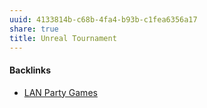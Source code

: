 ```yaml
---
uuid: 4133814b-c68b-4fa4-b93b-c1fea6356a17
share: true
title: Unreal Tournament
---
```

#### Backlinks

* [LAN Party Games](/f5c3c4e3-e1e1-423b-87f6-f961e2799096)